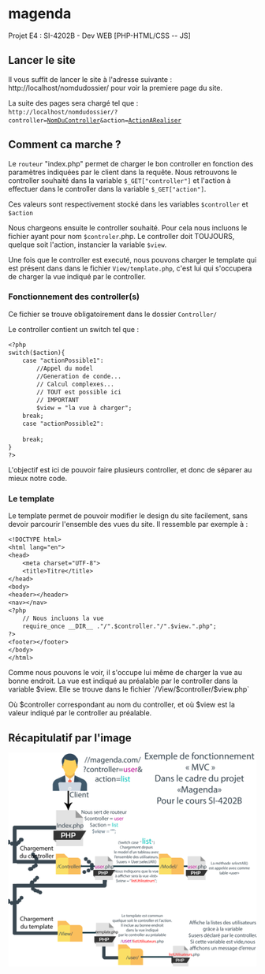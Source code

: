 # magenda
Projet E4 : SI-4202B - Dev WEB [PHP-HTML/CSS -- JS]

## Lancer le site
Il vous suffit de lancer le site à l'adresse suivante : 
http://localhost/nomdudossier/ 
pour voir la premiere page du site. 

La suite des pages sera chargé tel que : <br />
<code>http://localhost/nomdudossier/?controller=<u>NomDuController</u>&action=<u>ActionARealiser</u></code>

## Comment ca marche ? 
Le `routeur` "index.php" permet de charger le bon controller en fonction des paramètres indiquées par le client dans la requête.
Nous retrouvons le controller souhaité dans la variable `$_GET["controller"]`
et l'action à effectuer dans le controller dans la variable `$_GET["action"]`.

Ces valeurs sont respectivement stocké dans les variables `$controller` et `$action`

Nous chargeons ensuite le controller souhaité. 
Pour cela nous incluons le fichier ayant pour nom `$controler`.php.
Le controller doit TOUJOURS, quelque soit l'action, instancier la variable `$view`.

Une fois que le controller est executé, nous pouvons charger le template qui est présent dans 
dans le fichier `View/template.php`, c'est lui qui s'occupera de charger la vue indiqué par le controller. 

### Fonctionnement des controller(s)
Ce fichier se trouve obligatoirement dans le dossier `Controller/`

Le controller contient un switch tel que : 
```
<?php
switch($action){
    case "actionPossible1":
        //Appel du model
        //Generation de conde...
        // Calcul complexes...
        // TOUT est possible ici
        // IMPORTANT 
        $view = "la vue à charger";
    break;
    case "actionPossible2":
        
    break;
}
?>
```

L'objectif est ici de pouvoir faire plusieurs controller, et donc de séparer au mieux notre code. 

### Le template
Le template permet de pouvoir modifier le design du site facilement, sans devoir parcourir l'ensemble des vues du site. 
Il ressemble par exemple à : 
```
<!DOCTYPE html>
<html lang="en">
<head>
    <meta charset="UTF-8">
    <title>Titre</title>
</head>
<body>
<header></header>
<nav></nav>
<?php
    // Nous incluons la vue
    require_once __DIR__ ."/".$controller."/".$view.".php";
?>
<footer></footer>
</body>
</html>
```
Comme nous pouvons le voir, il s'occupe lui même de charger la vue au bonne endroit. 
La vue est indiqué au préalable par le controller dans la variable $view. 
Elle se trouve dans le fichier `/View/$controller/$view.php`

Où $controller correspondant au nom du controller, et où $view est la valeur indiqué par le controller au préalable. 
## Récapitulatif par l'image
![exempleUserList](Exemple.User.List.png)
    
